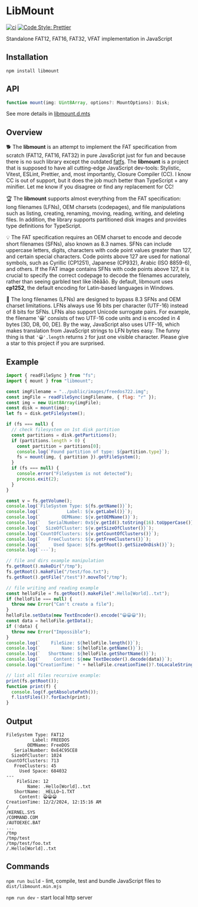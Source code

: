 # LibMount

[![ci](https://github.com/vip-delete/libmount/actions/workflows/ci.yaml/badge.svg)](https://github.com/vip-delete/libmount/actions/workflows/ci.yaml)
[![Code Style: Prettier](https://img.shields.io/badge/code_style-prettier-ff69b4.svg)](https://github.com/prettier/prettier)

Standalone FAT12, FAT16, FAT32, VFAT implementation in JavaScript

## Installation

```
npm install libmount
```

## API

```javascript
function mount(img: Uint8Array, options?: MountOptions): Disk;
```

See more details in [libmount.d.mts](types/libmount.d.mts)

## Overview

🐕 The **libmount** is an attempt to implement the FAT specification from scratch (FAT12, FAT16, FAT32) in pure JavaScript just for fun and because there is no such library except the outdated [fatfs](https://github.com/natevw/fatfs). The **libmount** is a project that is supposed to have all cutting-edge JavaScript dev-tools: Stylistic, Vitest, ESLint, Prettier, and, most importantly, Closure Compiler (CC). I know CC is out of support, but it does the job much better than TypeScript + any minifier. Let me know if you disagree or find any replacement for CC!

🏆 The **libmount** supports almost everything from the FAT specification: long filenames (LFNs), OEM charsets (codepages), and file manipulations such as listing, creating, renaming, moving, reading, writing, and deleting files. In addition, the library supports partitioned disk images and provides type definitions for TypeScript.

💡 The FAT specification requires an OEM charset to encode and decode short filenames (SFNs), also known as 8.3 names. SFNs can include uppercase letters, digits, characters with code point values greater than 127, and certain special characters. Code points above 127 are used for national symbols, such as Cyrillic (CP1251), Japanese (CP932), Arabic (ISO 8859-6), and others. If the FAT image contains SFNs with code points above 127, it is crucial to specify the correct codepage to decode the filenames accurately, rather than seeing garbled text like ïðèâåò. By default, libmount uses **cp1252**, the default encoding for Latin-based languages in Windows.

🌟 The long filenames (LFNs) are designed to bypass 8.3 SFNs and OEM charset limitations. LFNs always use 16 bits per character (UTF-16) instead of 8 bits for SFNs. LFNs also support Unicode surrogate pairs. For example, the filename '😀' consists of two UTF-16 code units and is encoded in 4 bytes [3D, D8, 00, DE]. By the way, JavaScript also uses UTF-16, which makes translation from JavaScript strings to LFN bytes easy. The funny thing is that `'😀'.length` returns `2` for just one visible character. Please give a star to this project if you are surprised.

## Example

```javascript
import { readFileSync } from "fs";
import { mount } from "libmount";

const imgFilename = "../public/images/freedos722.img";
const imgFile = readFileSync(imgFilename, { flag: "r" });
const img = new Uint8Array(imgFile);
const disk = mount(img);
let fs = disk.getFileSystem();

if (fs === null) {
  // check filesystem on 1st disk partition
  const partitions = disk.getPartitions();
  if (partitions.length > 0) {
    const partition = partitions[0];
    console.log(`Found partition of type: ${partition.type}`);
    fs = mount(img, { partition }).getFileSystem();
  }
  if (fs === null) {
    console.error("FileSystem is not detected");
    process.exit(2);
  }
}

const v = fs.getVolume();
console.log(`FileSystem Type: ${fs.getName()}`);
console.log(`          Label: ${v.getLabel()}`);
console.log(`        OEMName: ${v.getOEMName()}`);
console.log(`   SerialNumber: 0x${v.getId().toString(16).toUpperCase()}`);
console.log(`  SizeOfCluster: ${v.getSizeOfCluster()}`);
console.log(`CountOfClusters: ${v.getCountOfClusters()}`);
console.log(`   FreeClusters: ${v.getFreeClusters()}`);
console.log(`     Used Space: ${fs.getRoot().getSizeOnDisk()}`);
console.log(`---`);

// file and dirs example manipulation
fs.getRoot().makeDir("/tmp");
fs.getRoot().makeFile("/test/foo.txt");
fs.getRoot().getFile("/test")?.moveTo("/tmp");

// file writing and reading example
const helloFile = fs.getRoot().makeFile(".Hello[World]..txt");
if (helloFile === null) {
  throw new Error("Can't create a file");
}
helloFile.setData(new TextEncoder().encode("😀😀😀"));
const data = helloFile.getData();
if (!data) {
  throw new Error("Impossible");
}
console.log(`    FileSize: ${helloFile.length()}`);
console.log(`        Name: ${helloFile.getName()}`);
console.log(`   ShortName: ${helloFile.getShortName()}`);
console.log(`     Content: ${new TextDecoder().decode(data)}`);
console.log("CreationTime: " + helloFile.creationTime()?.toLocaleString());

// list all files recursive example:
print(fs.getRoot());
function print(f) {
  console.log(f.getAbsolutePath());
  f.listFiles()?.forEach(print);
}
```

## Output
```
FileSystem Type: FAT12
          Label: FREEDOS
        OEMName: FreeDOS
   SerialNumber: 0xE4C95CE8
  SizeOfCluster: 1024
CountOfClusters: 713
   FreeClusters: 45
     Used Space: 684032
---
    FileSize: 12
        Name: .Hello[World]..txt
   ShortName: _HELLO~1.TXT
     Content: 😀😀😀
CreationTime: 12/2/2024, 12:15:16 AM
/
/KERNEL.SYS
/COMMAND.COM
/AUTOEXEC.BAT
...
/tmp
/tmp/test
/tmp/test/foo.txt
/.Hello[World]..txt
```

## Commands

```npm run build``` - lint, compile, test and bundle JavaScript files to ```dist/libmount.min.mjs```

```npm run dev``` - start local http server

